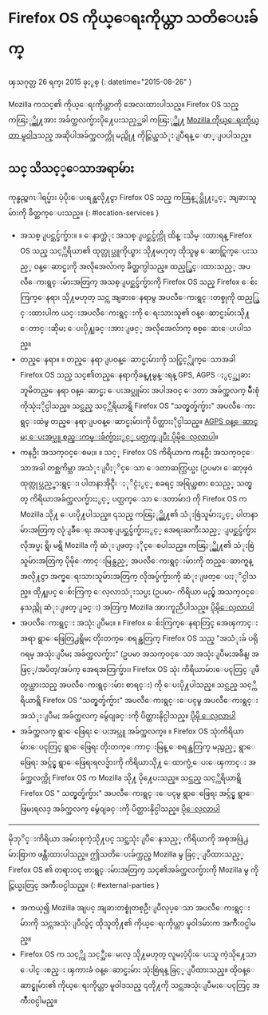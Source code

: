 ﻿# Firefox OS ကိုယ္ေရးကိုယ္တာ သတိေပးခ်က္

ၾသဂုတ္လ 26 ရက္၊ 2015 ခုႏွစ္
{: datetime="2015-08-26" }

Mozilla ကသင္၏ ကိုယ္ေရးကိုယ္တာကို အေလးထားပါသည္။ Firefox OS သည္ ကၽြႏု္ပ္တို႔အား အခ်က္အလက္မ်ားပို႔ေပးသည့္အခါ ကၽြႏု္ပ္တို႔ [Mozilla ကိုယ္ေရးကိုယ္တာ မူဝါဒ](https://www.mozilla.org/privacy/)သည္ အဆိုပါအခ်က္အလက္ကို မည္သို႔ ကိုင္တြယ္အသံုးျပဳရန္ ေဖာ္ျပပါသည္။

## သင္ သိသင့္ေသာအရာမ်ား

ကုန္စည္အဂၤါရပ္မ်ား ပံ့ပိုးေပးရန္အလို႔ငွာ Firefox OS သည္ ကၽြန္ုပ္တို႔ႏွင့္ အျခားသူမ်ားကို ခ်ိတ္ဆက္ေပးသည္။
{: #location-services }

* အသစ္ျပင္ဆင္ခ်က္မ်ား။ ။ ေနာက္ဆံုး အသစ္ျပင္ဆင္ခ်က္ကို ထိန္းသိမ္းထားရန္ Firefox OS သည္ သင့္ကိရိယာ၏ ထုတ္လုပ္သူကိုယ္စား သို႔မဟုတ္ ထိုသူမွ ေဆာင္ရြက္ေပးသည့္ ဝန္ေဆာင္မႈကို အလိုအေလ်ာက္ ခ်ိတ္ဆက္ပါသည္။ ထည့္သြင္းထားသည့္ အပလီေကးရွင္းမ်ားအတြက္ အသစ္ျပင္ဆင္ခ်က္မ်ားကို Firefox OS သည္ Firefox ေစ်းကြက္ေနရာ၊ သို႔မဟုတ္ သင္က အျခားေနရာမွ အပလီေကးရွင္းတစ္ခုကို ထည့္သြင္းထားပါက ယင္းအပလီေကးရွင္းကို ေရးသားသူ၏ ဝန္ေဆာင္မႈမ်ားသို႔ ေတာင္းဆိုမႈ ေပးပို႔ျခင္းအားျဖင့္ အလိုအေလ်ာက္ စစ္ေဆးေပးပါသည္။
* တည္ေနရာ။ ။ တည္ေနရာျပဝန္ေဆာင္မႈမ်ားကို သင္ဖြင့္လိုက္ေသာအခါ Firefox OS သည္ သင္၏တည္ေနရာကိုခန္႔မွန္းရန္ GPS, AGPS ႏွင့္အျခား ဘူမိတည္ေနရာ ဝန္ေဆာင္မႈ ေပးအပ္သူမ်ား အပါအဝင္ ေဒတာ အခ်က္အလက္ မ်ိဳးစုံကိုသုံးႏိုင္ပါသည္။ သင္သည္ သင့္ကိရိယာရွိ Firefox OS "သတ္မွတ္ခ်က္မ်ား" အပလီေကးရွင္းထဲမွ တည္ေနရာျပဝန္ေဆာင္မႈမ်ားကို ပိတ္ထားႏိုင္ပါသည္။ [AGPS ဝန္ေဆာင္မႈ ေပးအပ္သူ စည္းကမ္းခ်က္မ်ားႏွင့္ ပတ္သက္ျပီး ပိုမိုေလ့လာပါ](https://wiki.mozilla.org/Firefox_OS/AGPS_service_provider_terms)။
* ကနဦး အသက္ဝင္ေစမႈ။ ။ သင့္ Firefox OS ကိရိယာက ကနဦး အသက္ဝင္ေသာအခါ တစ္ႀကိမ္သာ အသံုးျပဳႏုိင္ေသာ ေဒတာဆက္သြယ္မႈ (ဥပမာ၊ ေဆာ့ဖ္ဝဲ ထုတ္လုပ္သည့္ဗားရွင္း၊ ပါတနာအိုင္ဒီ၊ ႏုိင္ငံႏွင့္ စခရင္ အရြယ္အစား စသည့္ သတ္မွတ္ ကိရိယာအခ်က္အလက္မ်ားႏွင့္ ပတ္သက္ေသာ ေဒတာမ်ား) ကို Firefox OS က Mozilla သို႔ ေပးပို႔ပါသည္။ ၎သည္ ကၽြႏု္ပ္တို႔၏ သံုးစြဲသူမ်ားႏွင့္ ပါတနာမ်ားအတြက္ လုံျခဳံေရး အသစ္ျပင္ဆင္ခ်က္မ်ားႏွင့္ အေရးႀကီးသည့္ ျပင္ဆင္ခ်က္မ်ား လိုအပ္မႈ ရွိ၊ မရွိ Mozilla ကို ဆံုးျဖတ္ႏိုင္ေစပါသည္။ ကၽြႏု္ပ္တို႔၏ သံုးစြဲသူမ်ားအတြက္ ပိုမိုေကာင္းမြန္သည့္ အပလီေကးရွင္းမ်ားကို တည္ေဆာက္ရန္အလို႔ငွာ အက္ပ္ေရးသားသူမ်ားအတြက္ လိုအပ္ခ်က္မ်ားကို ဆံုးျဖတ္ေပးႏုိင္ပါသည္။ ထို႔ျပင္ ေစ်းကြက္ ေလ့လာသံုးသပ္မႈ (ဥပမာ- ကိရိယာ မည္မွ် အသက္ဝင္ေနသည္ကို ဆံုးျဖတ္ျခင္း) အတြက္ Mozilla အားကူညီပါသည္။ [ပိုမိုေလ့လာပါ](https://wiki.mozilla.org/Firefox_OS/Metrics/activationping)
* အပလီေကးရွင္း အသုံးျပဳမႈ။ ။ Firefox ေစ်းကြက္ေနရာတြင္ အေၾကာင္းအရာ ရွာေဖြေတြ႕ရွိမႈ တိုးတက္ေစရန္အတြက္ Firefox OS သည္ "အသံုးခ် ပရိုဂရမ္ အသုံးျပဳမႈ အခ်က္အလက္မ်ား" (ဥပမာ အသက္ဝင္ေသာ အသုံးျပဳမႈအခ်ိန္၊ အဖြင့္/အပိတ္/အပ်က္ အေရအတြက္မ်ား၊ Firefox OS သုံး ကိရိယာမ်ားေပၚတြင္ ျဖဳတ္ပယ္ထားသည္ အပလီေကးရွင္းမ်ား စာရင္း) ကို ေပးပို႔ပါသည္။ သင္သည္ သင့္ကိရိယာရွိ Firefox OS "သတ္မွတ္ခ်က္မ်ား" အပလီေကးရွင္းေပၚမွ အပလီေကးရွင္း အသံုးျပဳမႈ အခ်က္အလက္ မွ်ေဝျခင္းကို ပိတ္ထားနိုင္ပါသည္။ [ပိုမို ေလ့လာပါ](https://wiki.mozilla.org/FirefoxOS/Metrics/App_Usage)
* အခ်က္အလက္ ရွာေဖြေရး ေပးအပ္သူ အခ်က္အလက္။ ။ Firefox OS သုံးကိရိယာမ်ားေပၚတြင္ ရွာေဖြေရး တိုးတက္ေကာင္းမြန္ ေစရန္အတြက္ မည္သည့္ ရွာေဖြေရး အင္ဂ်င္မွ ရွာေဖြေရးရလဒ္မ်ားကို ကိရိယာသို႔ ေထာက္ပံ့ေပးေၾကာင္း အခ်က္အလက္ကို Firefox OS က Mozilla သို႔ ပို႔ေပးသည္။ သင္သည္ သင့္ကိရိယာရွိ Firefox OS " သတ္မွတ္ခ်က္မ်ား" အပလီေကးရွင္းေပၚမွ ရွာေဖြေရး အင္ဂ်င္မွ ရွာေဖြမႈရလဒ္ အခ်က္အလက္ မွ်ေဝျခင္းကို ပိတ္ထားနိုင္ပါသည္။ [ပိုေလ့လာပါ](https://wiki.mozilla.org/FirefoxOS/Metrics/App_Usage)

---------------------------------------

မိုဘုိင္းကိရိယာ အမ်ားစုကဲ့သို႔ပင္ သင္အသုံးျပဳေနသည့္ ကိရိယာကို အစုအဖြဲ႕ မ်ားစြာက ဖန္တီးထားပါသည္။ ဤသတိေပးခ်က္သည္ Mozilla မွ ခြင့္ျပဳထားသည့္ Firefox OS ၏ တရားဝင္ ဗားရွင္းမ်ားအတြက္ သင္၏အခ်က္အလက္မ်ားကို Mozilla မွ ကိုင္တြယ္မႈတြင္ အက်ဳံးဝင္ပါသည္။
{: #external-parties }

* အကယ္၍ Mozilla အျပင္ အျခားတစ္စုံတစ္ဦးျပဳလုပ္ေသာ အပလီေကးရွင္းမ်ားကို သင္ကအသုံးျပဳလွ်င္ ထိုသူတို႔၏ ကိုယ္ေရးကိုယ္တာ မူဝါဒမ်ားက အက်ဳံးဝင္ပါမည္။
* Firefox OS က သင့္ကို သင့္အီးေမးလ္ သို႔မဟုတ္ လူမႈပံ့ပိုးေပးသူ ကဲ့သို႔ေသာ ေပါင္းစည္း ၾကားခံ ဝန္ေဆာင္မႈမ်ား သုံးစြဲရန္ ခြင့္ျပဳထားသည္။ ထိုဝန္ေဆာင္မွုမ်ား၏ ကိုယ္ေရးကိုယ္တာ မူဝါဒသည္ ၎တို႔ကို သင္ကအသုံးျပဳမႈေပၚတြင္ အက်ဳံးဝင္ပါမည္။
